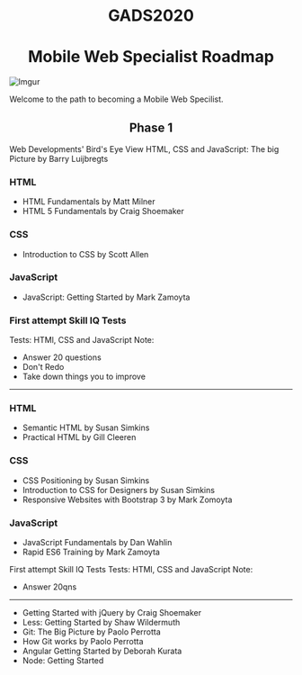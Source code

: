 <h1 style="text-align: center;"><strong>GADS2020</strong></h1> 

<h1 style="text-align: center;"><strong>Mobile Web Specialist Roadmap</strong></h1> 

![Imgur](https://i.imgur.com/4CdZs87.jpg)

Welcome to the path to becoming a Mobile Web Specilist.


<h2 style="text-align: center;">Phase 1 </h2>
Web Developments' Bird's Eye View
HTML, CSS and JavaScript: The big Picture by Barry Luijbregts

### HTML

* HTML Fundamentals by Matt Milner
* HTML 5 Fundamentals by Craig Shoemaker

### CSS
* Introduction to CSS by Scott Allen

### JavaScript
* JavaScript: Getting Started by Mark Zamoyta

### First attempt Skill IQ Tests
Tests: HTMl, CSS and JavaScript
Note: 
- Answer 20 questions
- Don't Redo
- Take down things you to improve

---
### HTML
* Semantic HTML by Susan Simkins
* Practical HTML by Gill Cleeren
### CSS
* CSS Positioning by Susan Simkins
* Introduction to CSS for Designers by Susan Simkins
* Responsive Websites with Bootstrap 3 by Mark Zomoyta
### JavaScript
* JavaScript Fundamentals by Dan Wahlin
* Rapid ES6 Training by Mark Zamoyta

First attempt Skill IQ Tests
Tests: HTMl, CSS and JavaScript
Note: 
- Answer 20qns

---

* Getting Started with jQuery by Craig Shoemaker
* Less: Getting Started by Shaw Wildermuth
* Git: The Big Picture by Paolo Perrotta
* How Git works by Paolo Perrotta
* Angular Getting Started by Deborah Kurata
* Node: Getting Started 

